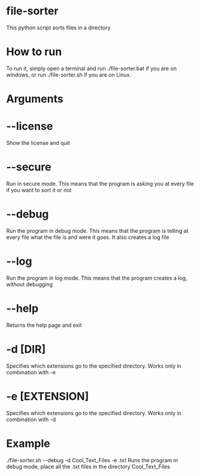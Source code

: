 # file-sorter
This python script sorts files in a directory
# How to run
To run it, simply open a terminal and run ./file-sorter.bat if you are on windows, or run ./file-sorter.sh if you are on Linux.
# Arguments
# --license
Show the license and quit
# --secure
Run in secure mode. This means that the program is asking you at every file if you want to sort it or not
# --debug
Run the program in debug mode. This means that the program is telling at every file what the file is and were it goes. It also creates a log file
# --log
Run the program in log mode. This means that the program creates a log, without debugging
# --help
Returns the help page and exit
# -d [DIR]
Specifies which extensions go to the specified directory. Works only in combination with -e
# -e [EXTENSION]
Specifies which extensions go to the specified directory. Works only in combination with -d
# Example
./file-sorter.sh --debug -d Cool_Text_Files -e .txt
Runs the program in debug mode, place all the .txt files in the directory Cool_Text_Files
